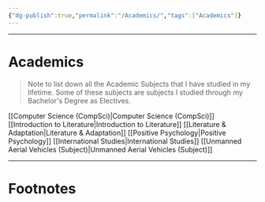 ```yaml
---
{"dg-publish":true,"permalink":"/Academics/","tags":["Academics"]}
---
```



---
# Academics
> Note to list down all the Academic Subjects that I have studied in my lifetime. Some of these subjects are subjects I studied through my Bachelor's Degree as Electives.

[[Computer Science (CompSci)\|Computer Science (CompSci)]]
[[Introduction to Literature\|Introduction to Literature]]
[[Literature & Adaptation\|Literature & Adaptation]]
[[Positive Psychology\|Positive Psychology]]
[[International Studies\|International Studies]]
[[Unmanned Aerial Vehicles (Subject)\|Unmanned Aerial Vehicles (Subject)]]


---
# Footnotes